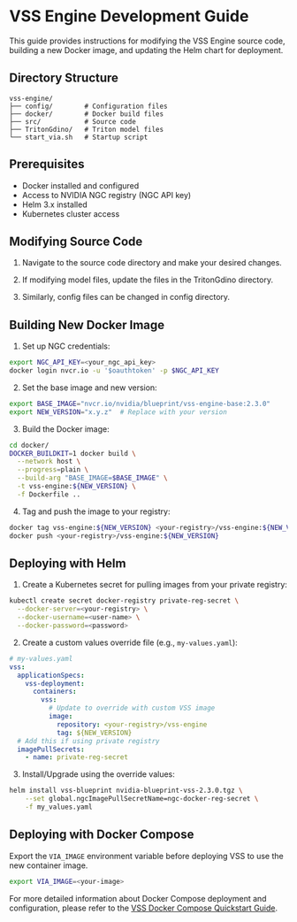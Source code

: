 # VSS Engine Development Guide

This guide provides instructions for modifying the VSS Engine source code, building a new Docker image, and updating the Helm chart for deployment.

## Directory Structure

```
vss-engine/
├── config/        # Configuration files
├── docker/        # Docker build files
├── src/           # Source code
├── TritonGdino/   # Triton model files
└── start_via.sh   # Startup script
```

## Prerequisites

- Docker installed and configured
- Access to NVIDIA NGC registry (NGC API key)
- Helm 3.x installed
- Kubernetes cluster access

## Modifying Source Code

1. Navigate to the source code directory and make your desired changes.

2. If modifying model files, update the files in the TritonGdino directory.

3. Similarly, config files can be changed in config directory.

## Building New Docker Image

1. Set up NGC credentials:
```bash
export NGC_API_KEY=<your_ngc_api_key>
docker login nvcr.io -u '$oauthtoken' -p $NGC_API_KEY
```

2. Set the base image and new version:
```bash
export BASE_IMAGE="nvcr.io/nvidia/blueprint/vss-engine-base:2.3.0"
export NEW_VERSION="x.y.z"  # Replace with your version
```

3. Build the Docker image:
```bash
cd docker/
DOCKER_BUILDKIT=1 docker build \
  --network host \
  --progress=plain \
  --build-arg "BASE_IMAGE=$BASE_IMAGE" \
  -t vss-engine:${NEW_VERSION} \
  -f Dockerfile ..
```

4. Tag and push the image to your registry:
```bash
docker tag vss-engine:${NEW_VERSION} <your-registry>/vss-engine:${NEW_VERSION}
docker push <your-registry>/vss-engine:${NEW_VERSION}
```

## Deploying with Helm

1. Create a Kubernetes secret for pulling images from your private registry:
```bash
kubectl create secret docker-registry private-reg-secret \
  --docker-server=<your-registry> \
  --docker-username=<user-name> \
  --docker-password=<password>
```

2. Create a custom values override file (e.g., `my-values.yaml`):
```yaml
# my-values.yaml
vss:
  applicationSpecs:
    vss-deployment:
      containers:
        vss:
          # Update to override with custom VSS image
          image:
            repository: <your-registry>/vss-engine
            tag: ${NEW_VERSION}
  # Add this if using private registry
  imagePullSecrets:
    - name: private-reg-secret
```

3. Install/Upgrade using the override values:
```bash
helm install vss-blueprint nvidia-blueprint-vss-2.3.0.tgz \
    --set global.ngcImagePullSecretName=ngc-docker-reg-secret \
    -f my_values.yaml
```

## Deploying with Docker Compose
Export the `VIA_IMAGE` environment variable before deploying VSS to use the new container image.
```bash
export VIA_IMAGE=<your-image>
```

For more detailed information about Docker Compose deployment and configuration, please refer to the [VSS Docker Compose Quickstart Guide](https://docs.nvidia.com/vss/content/quickstart_docker.html).
